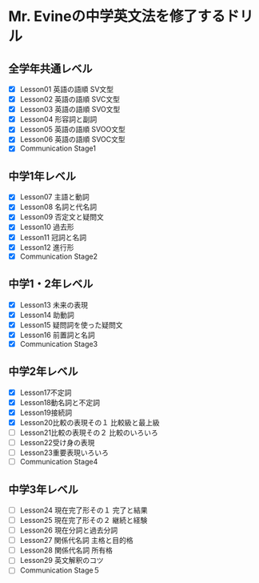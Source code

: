 # Mr. Evineの中学英文法を修了するドリル
## 全学年共通レベル
- [x] Lesson01 英語の語順 SV文型
- [x] Lesson02 英語の語順 SVC文型
- [x] Lesson03 英語の語順 SVO文型
- [x] Lesson04 形容詞と副詞
- [x] Lesson05 英語の語順 SVOO文型
- [x] Lesson06 英語の語順 SVOC文型
- [x] Communication Stage1

## 中学1年レベル
- [x] Lesson07 主語と動詞
- [x] Lesson08 名詞と代名詞
- [x] Lesson09 否定文と疑問文
- [x] Lesson10 過去形
- [x] Lesson11 冠詞と名詞
- [x] Lesson12 進行形
- [x] Communication Stage2

## 中学1・2年レベル
- [x] Lesson13 未来の表現
- [x] Lesson14 助動詞
- [x] Lesson15 疑問詞を使った疑問文
- [x] Lesson16 前置詞と名詞
- [x] Communication Stage3

## 中学2年レベル
- [x] Lesson17不定詞
- [x] Lesson18動名詞と不定詞
- [x] Lesson19接続詞
- [x] Lesson20比較の表現その１ 比較級と最上級
- [ ] Lesson21比較の表現その２ 比較のいろいろ
- [ ] Lesson22受け身の表現
- [ ] Lesson23重要表現いろいろ
- [ ] Communication Stage4

## 中学3年レベル
- [ ] Lesson24 現在完了形その１ 完了と結果
- [ ] Lesson25 現在完了形その２ 継続と経験
- [ ] Lesson26 現在分詞と過去分詞
- [ ] Lesson27 関係代名詞 主格と目的格
- [ ] Lesson28 関係代名詞 所有格
- [ ] Lesson29 英文解釈のコツ
- [ ] Communication Stage５
